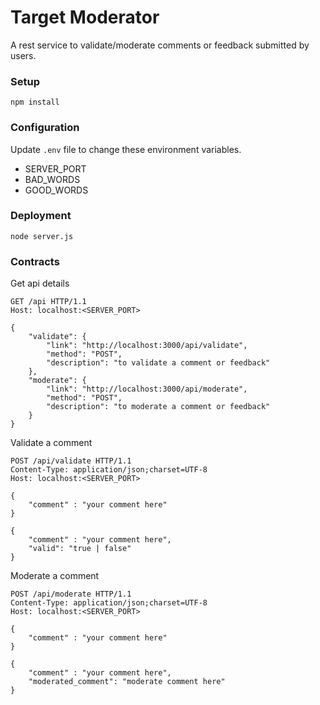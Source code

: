 Target Moderator
================

A rest service to validate/moderate comments or feedback submitted by users.

### Setup
```
npm install
```

### Configuration
Update `.env` file to change these environment variables.
- SERVER_PORT
- BAD_WORDS
- GOOD_WORDS

### Deployment
```
node server.js
```

### Contracts

Get api details

``` http
GET /api HTTP/1.1
Host: localhost:<SERVER_PORT>
```

``` http
{
    "validate": {
        "link": "http://localhost:3000/api/validate",
        "method": "POST",
        "description": "to validate a comment or feedback"
    },
    "moderate": {
        "link": "http://localhost:3000/api/moderate",
        "method": "POST",
        "description": "to moderate a comment or feedback"
    }
}
```

Validate a comment

``` http
POST /api/validate HTTP/1.1
Content-Type: application/json;charset=UTF-8
Host: localhost:<SERVER_PORT>

{
    "comment" : "your comment here"
}
```

``` http
{
    "comment" : "your comment here",
    "valid": "true | false"
}
```

Moderate a comment

``` http
POST /api/moderate HTTP/1.1
Content-Type: application/json;charset=UTF-8
Host: localhost:<SERVER_PORT>

{
    "comment" : "your comment here"
}
```

``` http
{
    "comment" : "your comment here",
    "moderated_comment": "moderate comment here"
}
```